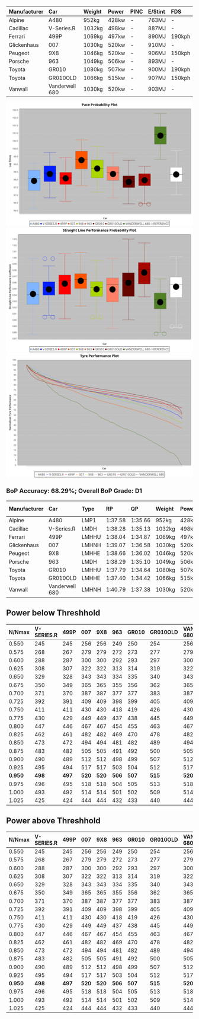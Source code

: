 | Manufacturer | Car            | Weight | Power | PINC | E/Stint | FDS    |
| :----------- | :------------- | :----- | :---- | :--- | :------ | :----- |
| Alpine       | A480           | 952kg  | 428kw | -    | 763MJ   | -      |
| Cadillac     | V-Series.R     | 1032kg | 498kw | -    | 887MJ   | -      |
| Ferrari      | 499P           | 1069kg | 497kw | -    | 890MJ   | 190kph |
| Glickenhaus  | 007            | 1030kg | 520kw | -    | 910MJ   | -      |
| Peugeot      | 9X8            | 1046kg | 520kw | -    | 906MJ   | 150kph |
| Porsche      | 963            | 1049kg | 506kw | -    | 893MJ   | -      |
| Toyota       | GR010          | 1080kg | 507kw | -    | 900MJ   | 190kph |
| Toyota       | GR010OLD       | 1066kg | 515kw | -    | 907MJ   | 150kph |
| Vanwall      | Vanderwell 680 | 1030kg | 520kw | -    | 903MJ   | -      |

![PACECHART](./IMG/OFFICIAL.png)
![STRAIGHTLINEPERFORMANCECHART](./IMG/OFFICIAL_sp.png)
![TYREPERFORMANCECHART](./IMG/OFFICIAL_tw.png)

### BoP Accuracy: 68.29%; Overall BoP Grade: D1
| Manufacturer | Car            | Type  | RP      | QP      | Weight | Power¹ | Threshhold | PINC    | Power² | E/Stint | AVG Vmax  | FDS     | RDLC | L/Stint | BOP-Grade | Model Accuracy | Model Points | Match%  |
|:-|:-|:-|:-|:-|:-|:-|:-|:-|:-|:-|:-|:-|:-|:-|:-|:-|:-|:-|
| Alpine       | A480           | LMP1  | 1:37.58 | 1:35.66 |  952kg | 428kw  | 0.0kph     |    -    | 428kw  |  763MJ  | 300.09kph |    -    | 0.98 | 27      | -C1       | 60.26%         | 849          | 77.13%  |
| Cadillac     | V-Series.R     | LMDH  | 1:38.28 | 1:35.13 | 1032kg | 498kw  | 210.0kph   |    -    | 498kw  |  887MJ  | 302.19kph |    -    | 1.03 | 29      | -A2       | 98.95%         | 2271         | 93.63%  |
| Ferrari      | 499P           | LMHHU | 1:38.04 | 1:34.87 | 1069kg | 497kw  | 210.0kph   |    -    | 497kw  |  890MJ  | 302.73kph | 190kph  | 1.02 | 29      | -C1       | 99.93%         | 2718         | 79.37%  |
| Glickenhaus  | 007            | LMHNH | 1:39.07 | 1:36.58 | 1030kg | 520kw  | 210.0kph   |    -    | 520kw  |  910MJ  | 306.60kph |    -    | 0.96 | 29      | +C1       | 96.34%         | 1634         | 75.05%  |
| Peugeot      | 9X8            | LMHHE | 1:38.66 | 1:36.02 | 1046kg | 520kw  | 210.0kph   |    -    | 520kw  |  906MJ  | 303.03kph | 150kph  | 1.02 | 29      | +A2       | 88.68%         | 2617         | 90.05%  |
| Porsche      | 963            | LMDH  | 1:38.29 | 1:35.10 | 1049kg | 506kw  | 210.0kph   |    -    | 506kw  |  893MJ  | 302.63kph |    -    | 1.02 | 29      | -A2       | 99.98%         | 6168         | 92.98%  |
| Toyota       | GR010          | LMHHU | 1:37.79 | 1:34.64 | 1080kg | 507kw  | 210.0kph   |    -    | 507kw  |  900MJ  | 303.32kph | 190kph  | 1.01 | 29      | -C2       | 98.53%         | 3557         | 70.13%  |
| Toyota       | GR010OLD       | LMHHE | 1:37.40 | 1:34.42 | 1066kg | 515kw  | 0.0kph     |    -    | 515kw  |  907MJ  | 306.98kph | 150kph  | 1.02 | 29      | -E2       | 92.01%         | 1427         | 53.38%  |
| Vanwall      | Vanderwell 680 | LMHNH | 1:40.79 | 1:37.38 | 1030kg | 520kw  | 210.0kph   |    -    | 520kw  |  903MJ  | 300.32kph |    -    | 1.01 | 29      | +Ω2       | 94.62%         | 633          | -17.08% |

## Power below Threshhold
| N/Nmax    | V-SERIES.R | 499P    | 007     | 9X8     | 963     | GR010   | GR010OLD | VANDERWELL 680 | ​     | RPM      | A480    |
|:-|:-|:-|:-|:-|:-|:-|:-|:-|:-|:-|:-|
|  0.550    |  245       |  245    |  256    |  256    |  249    |  250    |  254     |  256           |  ​    |   --     |   -     |
|  0.575    |  268       |  267    |  279    |  279    |  272    |  273    |  277     |  279           |  ​    |   --     |   -     |
|  0.600    |  288       |  287    |  300    |  300    |  292    |  293    |  297     |  300           |  ​    |   --     |   -     |
|  0.625    |  308       |  307    |  322    |  322    |  313    |  314    |  319     |  322           |  ​    |   --     |   -     |
|  0.650    |  329       |  328    |  343    |  343    |  334    |  335    |  340     |  343           |  ​    |   --     |   -     |
|  0.675    |  350       |  349    |  365    |  365    |  355    |  356    |  362     |  365           |  ​    |   --     |   -     |
|  0.700    |  371       |  370    |  387    |  387    |  377    |  377    |  383     |  387           |  ​    |   --     |   -     |
|  0.725    |  392       |  391    |  409    |  409    |  398    |  399    |  405     |  409           |  ​    |   --     |   -     |
|  0.750    |  411       |  411    |  430    |  430    |  418    |  419    |  426     |  430           |  ​    |   --     |   -     |
|  0.775    |  430       |  429    |  449    |  449    |  437    |  438    |  445     |  449           |  ​    |  5000    |  251    |
|  0.800    |  447       |  446    |  467    |  467    |  454    |  455    |  463     |  467           |  ​    |  5500    |  297    |
|  0.825    |  462       |  461    |  482    |  482    |  469    |  470    |  478     |  482           |  ​    |  6000    |  332    |
|  0.850    |  473       |  472    |  494    |  494    |  481    |  482    |  489     |  494           |  ​    |  6500    |  375    |
|  0.875    |  483       |  482    |  505    |  505    |  491    |  492    |  500     |  505           |  ​    |  7000    |  418    |
|  0.900    |  490       |  489    |  512    |  512    |  498    |  499    |  507     |  512           |  ​    |  7500    |  429    |
|  0.925    |  495       |  494    |  517    |  517    |  503    |  504    |  512     |  517           |  ​    |  8000    |  425    |
| **0.950** | **498**    | **497** | **520** | **520** | **506** | **507** | **515**  | **520**        | **​** | **8500** | **428** |
|  0.975    |  496       |  495    |  518    |  518    |  504    |  505    |  513     |  518           |  ​    |  9000    |  214    |
|  1.000    |  493       |  492    |  514    |  514    |  501    |  502    |  509     |  514           |  ​    |   --     |   -     |
|  1.025    |  425       |  424    |  444    |  444    |  432    |  433    |  440     |  444           |  ​    |   --     |   -     |

## Power above Threshhold
| N/Nmax    | V-SERIES.R | 499P    | 007     | 9X8     | 963     | GR010   | GR010OLD | VANDERWELL 680 | ​     | RPM      | A480    |
|:-|:-|:-|:-|:-|:-|:-|:-|:-|:-|:-|:-|
|  0.550    |  245       |  245    |  256    |  256    |  249    |  250    |  254     |  256           |  ​    |   --     |   -     |
|  0.575    |  268       |  267    |  279    |  279    |  272    |  273    |  277     |  279           |  ​    |   --     |   -     |
|  0.600    |  288       |  287    |  300    |  300    |  292    |  293    |  297     |  300           |  ​    |   --     |   -     |
|  0.625    |  308       |  307    |  322    |  322    |  313    |  314    |  319     |  322           |  ​    |   --     |   -     |
|  0.650    |  329       |  328    |  343    |  343    |  334    |  335    |  340     |  343           |  ​    |   --     |   -     |
|  0.675    |  350       |  349    |  365    |  365    |  355    |  356    |  362     |  365           |  ​    |   --     |   -     |
|  0.700    |  371       |  370    |  387    |  387    |  377    |  377    |  383     |  387           |  ​    |   --     |   -     |
|  0.725    |  392       |  391    |  409    |  409    |  398    |  399    |  405     |  409           |  ​    |   --     |   -     |
|  0.750    |  411       |  411    |  430    |  430    |  418    |  419    |  426     |  430           |  ​    |   --     |   -     |
|  0.775    |  430       |  429    |  449    |  449    |  437    |  438    |  445     |  449           |  ​    |  5000    |  251    |
|  0.800    |  447       |  446    |  467    |  467    |  454    |  455    |  463     |  467           |  ​    |  5500    |  297    |
|  0.825    |  462       |  461    |  482    |  482    |  469    |  470    |  478     |  482           |  ​    |  6000    |  332    |
|  0.850    |  473       |  472    |  494    |  494    |  481    |  482    |  489     |  494           |  ​    |  6500    |  375    |
|  0.875    |  483       |  482    |  505    |  505    |  491    |  492    |  500     |  505           |  ​    |  7000    |  418    |
|  0.900    |  490       |  489    |  512    |  512    |  498    |  499    |  507     |  512           |  ​    |  7500    |  429    |
|  0.925    |  495       |  494    |  517    |  517    |  503    |  504    |  512     |  517           |  ​    |  8000    |  425    |
| **0.950** | **498**    | **497** | **520** | **520** | **506** | **507** | **515**  | **520**        | **​** | **8500** | **428** |
|  0.975    |  496       |  495    |  518    |  518    |  504    |  505    |  513     |  518           |  ​    |  9000    |  214    |
|  1.000    |  493       |  492    |  514    |  514    |  501    |  502    |  509     |  514           |  ​    |   --     |   -     |
|  1.025    |  425       |  424    |  444    |  444    |  432    |  433    |  440     |  444           |  ​    |   --     |   -     |
